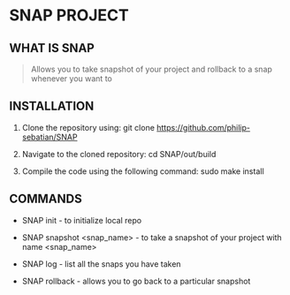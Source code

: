 # SNAP PROJECT

## WHAT IS SNAP

> Allows you to take snapshot of your project and rollback to a snap whenever you want to 

## INSTALLATION

1. Clone the repository using:
git clone https://github.com/philip-sebatian/SNAP



2. Navigate to the cloned repository:
cd SNAP/out/build



3. Compile the code using the following command:
sudo make install


## COMMANDS

* SNAP init - to initialize local repo

* SNAP snapshot <snap_name> - to take a snapshot of your project with name <snap_name>

* SNAP log - list all the snaps you have taken

* SNAP rollback - allows you to go back to a particular snapshot



